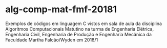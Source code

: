 # alg-comp-mat-fmf-20181

Exemplos de códigos em linguagem C vistos em sala de aula da disciplina Algoritmos Computacionais Matutino na turma de Engenharia Elétrica, Engenharia Civil, Engenharia de Produção e Engenharia Mecânica da Faculdade Martha Falcão/Wyden em 2018/1